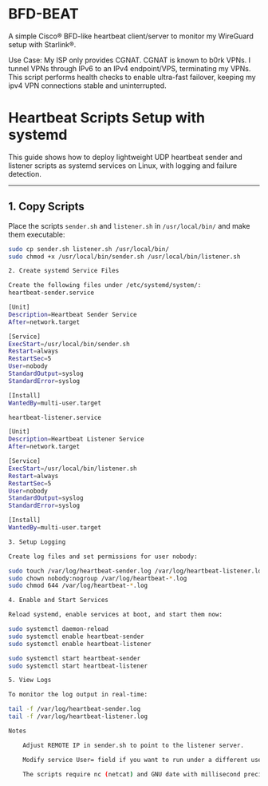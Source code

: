 # BFD-BEAT

A simple Cisco® BFD-like heartbeat client/server to monitor my WireGuard setup with Starlink®.

Use Case:
My ISP only provides CGNAT. CGNAT is known to b0rk VPNs. I tunnel VPNs through IPv6 to an IPv4 endpoint/VPS, terminating my VPNs. This script performs health checks to enable ultra-fast failover, keeping my ipv4 VPN connections stable and uninterrupted.


# Heartbeat Scripts Setup with systemd

This guide shows how to deploy lightweight UDP heartbeat sender and listener scripts as systemd services on Linux, with logging and failure detection.

---

## 1. Copy Scripts

Place the scripts `sender.sh` and `listener.sh` in `/usr/local/bin/` and make them executable:

```bash
sudo cp sender.sh listener.sh /usr/local/bin/
sudo chmod +x /usr/local/bin/sender.sh /usr/local/bin/listener.sh

2. Create systemd Service Files

Create the following files under /etc/systemd/system/:
heartbeat-sender.service

[Unit]
Description=Heartbeat Sender Service
After=network.target

[Service]
ExecStart=/usr/local/bin/sender.sh
Restart=always
RestartSec=5
User=nobody
StandardOutput=syslog
StandardError=syslog

[Install]
WantedBy=multi-user.target

heartbeat-listener.service

[Unit]
Description=Heartbeat Listener Service
After=network.target

[Service]
ExecStart=/usr/local/bin/listener.sh
Restart=always
RestartSec=5
User=nobody
StandardOutput=syslog
StandardError=syslog

[Install]
WantedBy=multi-user.target

3. Setup Logging

Create log files and set permissions for user nobody:

sudo touch /var/log/heartbeat-sender.log /var/log/heartbeat-listener.log
sudo chown nobody:nogroup /var/log/heartbeat-*.log
sudo chmod 644 /var/log/heartbeat-*.log

4. Enable and Start Services

Reload systemd, enable services at boot, and start them now:

sudo systemctl daemon-reload
sudo systemctl enable heartbeat-sender
sudo systemctl enable heartbeat-listener

sudo systemctl start heartbeat-sender
sudo systemctl start heartbeat-listener

5. View Logs

To monitor the log output in real-time:

tail -f /var/log/heartbeat-sender.log
tail -f /var/log/heartbeat-listener.log

Notes

    Adjust REMOTE IP in sender.sh to point to the listener server.

    Modify service User= field if you want to run under a different user.

    The scripts require nc (netcat) and GNU date with millisecond precision.

